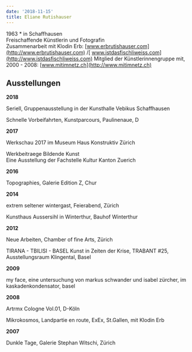 ```yaml
---
date: '2018-11-15'
title: Eliane Rutishauser
---
```

1963 * in Schaffhausen\
Freischaffende Künstlerin und Fotografin\
Zusammenarbeit mit Klodin Erb: [www.erbrutishauser.com](http://www.erbrutishauser.com) /[ www.istdasfischliweiss.com](http://www.istdasfischliweiss.com)
Mitglied der Künstlerinnengruppe mit, 2000 - 2008: [www.mitimnetz.ch](http://www.mitimnetz.ch)

## Ausstellungen

**2018**

Seriell, Gruppenausstellung in der Kunsthalle Vebikus Schaffhausen 

Schnelle Vorbeifahrten, Kunstparcours, Paulinenaue, D



**2017**

Werkschau 2017 im Museum Haus Konstruktiv Zürich

Werkbeitraege Bildende Kunst\
Eine Ausstellung der Fachstelle Kultur Kanton Zuerich

**2016**

Topographies, Galerie Edition Z, Chur

**2014**

extrem seltener wintergast, Feierabend, Zürich

Kunsthaus Aussersihl in Winterthur, Bauhof Winterthur

**2012**

Neue Arbeiten, Chamber of fine Arts, Zürich

TIRANA - TBILISI - BASEL Kunst in Zeiten der Krise, TRABANT #25, Ausstellungsraum Klingental, Basel

**2009**

my face, eine untersuchung von markus schwander und isabel zürcher, im kaskadenkondensator, basel

**2008**

Artrmx Cologne Vol.01, D-Köln

Mikrokosmos, Landpartie en route, ExEx, St.Gallen, mit Klodin Erb

**2007**

Dunkle Tage, Galerie Stephan Witschi, Zürich
